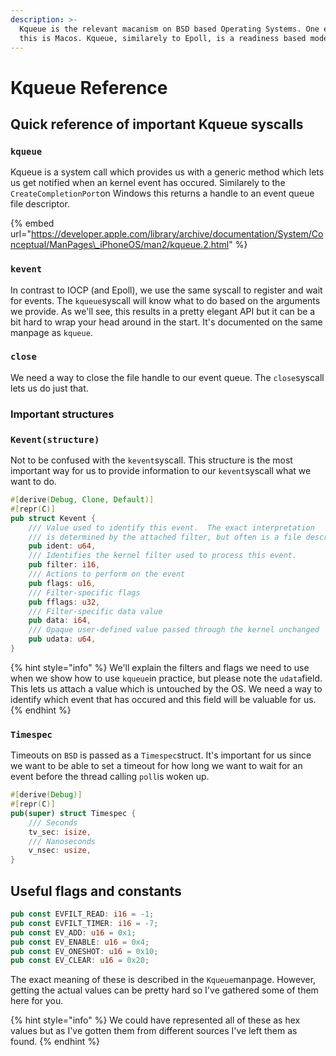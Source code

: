 ```yaml
---
description: >-
  Kqueue is the relevant macanism on BSD based Operating Systems. One example of
  this is Macos. Kqueue, similarely to Epoll, is a readiness based model.
---
```


# Kqueue Reference

## Quick reference of important Kqueue syscalls

### `kqueue`

Kqueue is a system call which provides us with a generic method which lets us get notified when an kernel event has occured. Similarely to the `CreateCompletionPort`on Windows this returns a handle to an event queue file descriptor.

{% embed url="https://developer.apple.com/library/archive/documentation/System/Conceptual/ManPages\_iPhoneOS/man2/kqueue.2.html" %}

### `kevent`

In contrast to IOCP \(and Epoll\), we use the same syscall to register and wait for events. The `kqueue`syscall will know what to do based on the arguments we provide. As we'll see, this results in a pretty elegant API but it can be a bit hard to wrap your head around in the start. It's documented on the same manpage as `kqueue`.

### `close`

We need a way to close the file handle to our event queue. The `close`syscall lets us do just that.

### Important structures

### `Kevent(structure)`

Not to be confused with the `kevent`syscall. This structure is the most important way for us to provide information to our `kevent`syscall what we want to do.

```rust
#[derive(Debug, Clone, Default)]
#[repr(C)]
pub struct Kevent {
    /// Value used to identify this event.  The exact interpretation
    /// is determined by the attached filter, but often is a file descriptor.
    pub ident: u64,
    /// Identifies the kernel filter used to process this event.
    pub filter: i16,
    /// Actions to perform on the event
    pub flags: u16,
    /// Filter-specific flags
    pub fflags: u32,
    /// Filter-specific data value
    pub data: i64,
    /// Opaque user-defined value passed through the kernel unchanged
    pub udata: u64,
}
```

{% hint style="info" %}
We'll explain the filters and flags we need to use when we show how to use `kqueue`in practice, but please note the `udata`field. This lets us attach a value which is untouched by the OS. We need a way to identify which event that has occured and this field will be valuable for us.
{% endhint %}

### `Timespec`

 Timeouts on `BSD` is passed as a  `Timespec`struct. It's important for us since we want to be able to set a timeout for how long we want to wait for an event before the thread calling `poll`is woken up.

```rust
#[derive(Debug)]
#[repr(C)]
pub(super) struct Timespec {
    /// Seconds
    tv_sec: isize,
    /// Nanoseconds     
    v_nsec: usize,
}
```

## Useful flags and constants

```rust
pub const EVFILT_READ: i16 = -1;
pub const EVFILT_TIMER: i16 = -7;
pub const EV_ADD: u16 = 0x1;
pub const EV_ENABLE: u16 = 0x4;
pub const EV_ONESHOT: u16 = 0x10;
pub const EV_CLEAR: u16 = 0x20;
```

The exact meaning of these is described in the `Kqueue`manpage. However, getting the actual values can be pretty hard so I've gathered some of them here for you.

{% hint style="info" %}
We could have represented all of these as hex values but as I've gotten them from different sources I've left them as found.
{% endhint %}

